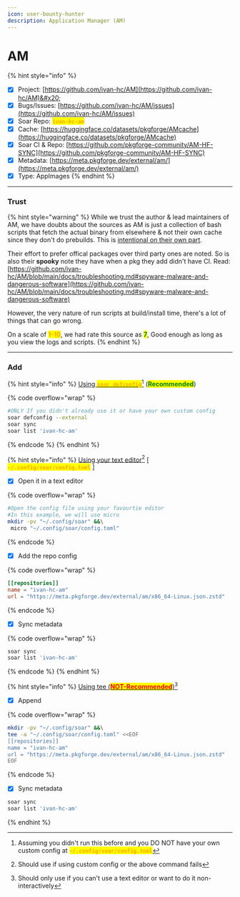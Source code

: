 ```yaml
---
icon: user-bounty-hunter
description: Application Manager (AM)
---
```


# AM

{% hint style="info" %}
* [x] Project: [https://github.com/ivan-hc/AM](https://github.com/ivan-hc/AM)&#x20;
* [x] Bugs/Issues: [https://github.com/ivan-hc/AM/issues](https://github.com/ivan-hc/AM/issues)
* [x] Soar Repo: <mark style="color:orange;">**`ivan-hc-am`**</mark>
* [x] Cache: [https://huggingface.co/datasets/pkgforge/AMcache](https://huggingface.co/datasets/pkgforge/AMcache)
* [x] Soar CI & Repo: [https://github.com/pkgforge-community/AM-HF-SYNC](https://github.com/pkgforge-community/AM-HF-SYNC)
* [x] Metadata: [https://meta.pkgforge.dev/external/am/](https://meta.pkgforge.dev/external/am/)
* [x] Type: AppImages
{% endhint %}

***

### Trust

{% hint style="warning" %}
While we trust the author & lead maintainers of AM, we have doubts about the sources as AM is just a collection of bash scripts that fetch the actual binary from elsewhere & not their own cache since they don't do prebuilds. This is [intentional on their own part](https://github.com/ivan-hc/AM/blob/fdd044aebdcfcf50ce719f20f98c58e94d9e1982/README.md?plain=1#L33).

Their effort to prefer offical packages over third party ones are noted. So is also their **spooky** note they have when a pkg they add didn't have CI. Read: [https://github.com/ivan-hc/AM/blob/main/docs/troubleshooting.md#spyware-malware-and-dangerous-software](https://github.com/ivan-hc/AM/blob/main/docs/troubleshooting.md#spyware-malware-and-dangerous-software)

However, the very nature of run scripts at build/install time, there's a lot of things that can go wrong.

On a scale of <mark style="color:orange;">**1-10**</mark>, we had rate this source as <mark style="color:green;">**7**</mark>, Good enough as long as you view the logs and scripts.
{% endhint %}

***

### Add

{% hint style="info" %}
[Using <mark style="color:orange;">**`soar defconfig`**</mark>](#user-content-fn-1)[^1]  (<mark style="color:green;">**Recommended**</mark>)&#x20;

{% code overflow="wrap" %}
```bash
#ONLY If you didn't already use it or have your own custom config
soar defconfig --external
soar sync
soar list 'ivan-hc-am'
```
{% endcode %}
{% endhint %}

{% hint style="info" %}
[Using your text editor](#user-content-fn-2)[^2] \[ <mark style="color:orange;">**`~/.config/soar/config.toml`**</mark> ]

* [x] Open it in a text editor

{% code overflow="wrap" %}
```bash
#Open the config file using your favourtie editor
#In this example, we will use micro
mkdir -pv "~/.config/soar" &&\
 micro "~/.config/soar/config.toml"
```
{% endcode %}

* [x] Add the repo config

{% code overflow="wrap" %}
```toml
[[repositories]]
name = "ivan-hc-am"
url = "https://meta.pkgforge.dev/external/am/x86_64-Linux.json.zstd"
```
{% endcode %}

* [x] Sync metadata

{% code overflow="wrap" %}
```bash
soar sync
soar list 'ivan-hc-am'
```
{% endcode %}
{% endhint %}

{% hint style="info" %}
[Using tee (<mark style="color:red;">**NOT-Recommended**</mark>)](#user-content-fn-3)[^3]

* [x] Append

{% code overflow="wrap" %}
```bash
mkdir -pv "~/.config/soar" &&\
tee -a "~/.config/soar/config.toml" <<EOF
[[repositories]]
name = "ivan-hc-am"
url = "https://meta.pkgforge.dev/external/am/x86_64-Linux.json.zstd"
EOF
```
{% endcode %}

* [x] Sync metadata

```bash
soar sync
soar list 'ivan-hc-am'
```
{% endhint %}

[^1]: Assuming you didn't run this before and you DO NOT have your own custom config at <mark style="color:orange;">**`~/.config/soar/config.toml`**</mark>

[^2]: Should use if using custom config or the above command fails

[^3]: Should only use if you can't use a text editor or want to do it non-interactively
